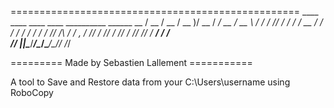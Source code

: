 ==================================================
    ____  ____  ____  ____  __________  ______  __
   / __ \/ __ \/ __ )/ __ \/ ____/ __ \/ __ \ \/ /
  / /_/ / / / / __  / / / / /   / / / / /_/ /\  / 
 / _, _/ /_/ / /_/ / /_/ / /___/ /_/ / ____/ / /  
/_/ |_|\____/_____/\____/\____/\____/_/     /_/

========= Made by Sebastien Lallement ===========


A tool to Save and Restore data from your C:\Users\username using RoboCopy
